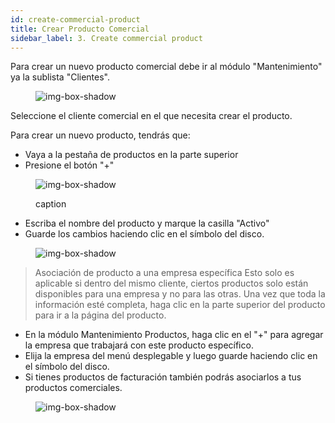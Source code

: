 ```yaml
---
id: create-commercial-product
title: Crear Producto Comercial
sidebar_label: 3. Create commercial product
---
```


Para crear un nuevo producto comercial debe ir al módulo "Mantenimiento" ya la sublista "Clientes".

<figure>

![img-box-shadow](/img/university/crm/crm-commercialproduct-V1.png)
</figure>

Seleccione el cliente comercial en el que necesita crear el producto.

Para crear un nuevo producto, tendrás que:

- Vaya a la pestaña de productos en la parte superior
- Presione el botón "+"

<figure>

![img-box-shadow](/img/university/crm/crm-commercialproduct-V2.png)
<figcaption>caption</figcaption>
</figure>

- Escriba el nombre del producto y marque la casilla "Activo"
- Guarde los cambios haciendo clic en el símbolo del disco.

<figure>

![img-box-shadow](/img/university/crm/crm-commercialproduct-v3.png)
<figcaption></figcaption>
</figure>

> Asociación de producto a una empresa específica
> Esto solo es aplicable si dentro del mismo cliente, ciertos productos solo están disponibles para una empresa y no para las otras.
> Una vez que toda la información esté completa, haga clic en la parte superior del producto para ir a la página del producto.

- En la módulo Mantenimiento Productos, haga clic en el "+" para agregar la empresa que trabajará con este producto específico.
- Elija la empresa del menú desplegable y luego guarde haciendo clic en el símbolo del disco.
- Si tienes productos de facturación también podrás asociarlos a tus productos comerciales.

<figure>

![img-box-shadow](/img/university/crm/crm-commercialproduct-V4.png)
<figcaption></figcaption>
</figure>
